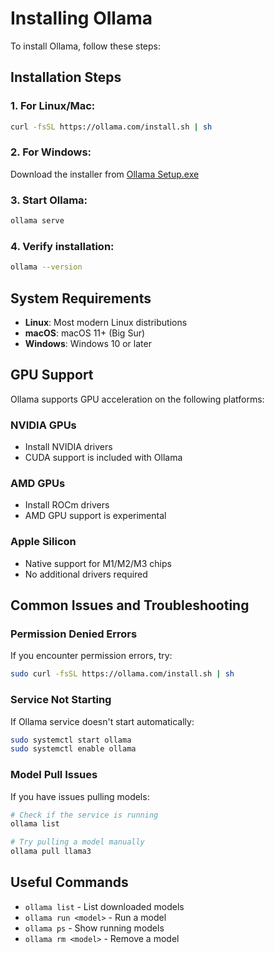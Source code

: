 # Installing Ollama

To install Ollama, follow these steps:

## Installation Steps

### 1. For Linux/Mac:
```bash
curl -fsSL https://ollama.com/install.sh | sh
```

### 2. For Windows:
Download the installer from [Ollama Setup.exe](https://ollama.com/download/OllamaSetup.exe)

### 3. Start Ollama:
```bash
ollama serve
```

### 4. Verify installation:
```bash
ollama --version
```

## System Requirements

- **Linux**: Most modern Linux distributions
- **macOS**: macOS 11+ (Big Sur)
- **Windows**: Windows 10 or later

## GPU Support

Ollama supports GPU acceleration on the following platforms:

### NVIDIA GPUs
- Install NVIDIA drivers
- CUDA support is included with Ollama

### AMD GPUs
- Install ROCm drivers
- AMD GPU support is experimental

### Apple Silicon
- Native support for M1/M2/M3 chips
- No additional drivers required

## Common Issues and Troubleshooting

### Permission Denied Errors
If you encounter permission errors, try:
```bash
sudo curl -fsSL https://ollama.com/install.sh | sh
```

### Service Not Starting
If Ollama service doesn't start automatically:
```bash
sudo systemctl start ollama
sudo systemctl enable ollama
```

### Model Pull Issues
If you have issues pulling models:
```bash
# Check if the service is running
ollama list

# Try pulling a model manually
ollama pull llama3
```

## Useful Commands

- `ollama list` - List downloaded models
- `ollama run <model>` - Run a model
- `ollama ps` - Show running models
- `ollama rm <model>` - Remove a model